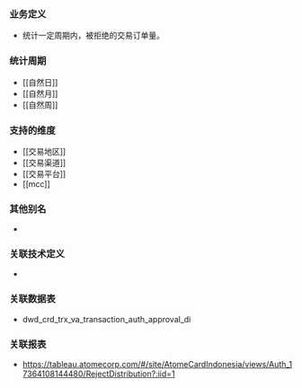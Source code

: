 ### 业务定义

* 统计一定周期内，被拒绝的交易订单量。
### 统计周期

* [[自然日]]
* [[自然月]]
* [[自然周]]
### 支持的维度

* [[交易地区]]
* [[交易渠道]]
* [[交易平台]]
* [[mcc]]
### 其他别名

* 
### 关联技术定义

* 
### 关联数据表

* dwd_crd_trx_va_transaction_auth_approval_di
### 关联报表
* https://tableau.atomecorp.com/#/site/AtomeCardIndonesia/views/Auth_17364108144480/RejectDistribution?:iid=1